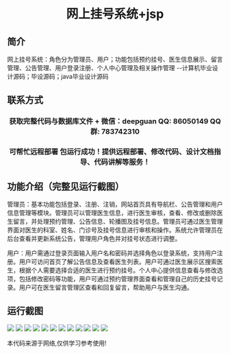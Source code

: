 <p><h1 align="center">网上挂号系统+jsp</h1></p>

## 简介
网上挂号系统：角色分为管理员、用户；功能包括预约挂号、医生信息展示、留言管理、公告管理、用户登录注册、个人中心管理及相关操作管理    --计算机毕业设计源码；毕设源码；java毕业设计源码


## 联系方式
<p><h3 align="center">获取完整代码与数据库文件 + 微信：deepguan QQ: 86050149 QQ群: 783742310</h3></p>
<p><h3 align="center">可帮忙远程部署 包运行成功！提供远程部署、修改代码、设计文档指导、代码讲解等服务！</h3></p>

## 功能介绍（完整见运行截图）
管理员：基本功能包括登录、注册、注销，网站首页具有导航栏、公告管理和用户信息管理等模块。管理员可以管理医生信息，进行医生审核，查看、修改或删除医生留言，并处理预约管理、公告信息、轮播图及挂号信息。管理员可通过医生管理界面对医生的科室、姓名、门诊号及挂号信息进行审核和操作。系统允许管理员在后台查看并更新系统公告，管理用户角色并对挂号状态进行调整。

用户：用户需通过登录页面输入用户名和密码并选择角色以登录系统，支持用户注册。用户可访问首页了解公告信息及查看医生列表。用户可通过医生展示区搜索医生，根据个人需要选择合适的医生进行预约挂号。个人中心提供信息查看与修改选项，包括修改密码等功能，用户可通过预约管理界面查看和管理自己的历史挂号记录。用户可在医生留言管理区查看和回复留言，帮助用户与医生沟通。


## 运行截图
![](img/001.jpg)
![](img/002.jpg)
![](img/003.jpg)
![](img/004.jpg)
![](img/005.jpg)
![](img/006.jpg)
![](img/007.jpg)
![](img/008.jpg)
![](img/009.jpg)
![](img/010.jpg)
![](img/011.jpg)
![](img/012.jpg)

<p>本代码来源于网络,仅供学习参考使用!</p>
